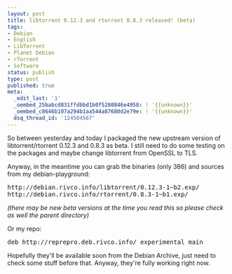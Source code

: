 ```yaml
---
layout: post
title: libtorrent 0.12.3 and rtorrent 0.8.3 released! (beta)
tags:
- Debian
- English
- LibTorrent
- Planet Debian
- rTorrent
- Software
status: publish
type: post
published: true
meta:
  _edit_last: '1'
  _oembed_25babcd831ffdbbd1b0f5280846e4958: ! '{{unknown}}'
  _oembed_c8646b107a294b1aa544a87680d2e79e: ! '{{unknown}}'
  dsq_thread_id: '124504567'
---
```

So between yesterday and today I packaged the new upstream version of libtorrent/rtorrent 0.12.3 and 0.8.3 as beta. I still need to do some testing on the packages and maybe change libtorrent from OpenSSL to TLS.

Anyway, in the meantime you can grab the binaries (only 386) and sources from my debian-playground:
<pre>http://debian.rivco.info/libtorrent/0.12.3-1~b2.exp/
http://debian.rivco.info/rtorrent/0.8.3-1~b1.exp/</pre>
<em>(there may be new beta versions at the time you read this so please check as well the parent directory)</em>

Or my repo:
<pre>deb http://reprepro.deb.rivco.info/ experimental main</pre>

Hopefully they'll be available soon from the Debian Archive, just need to check some stuff before that. Anyway, they're fully working right now.

